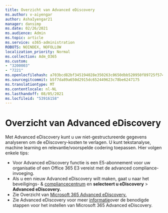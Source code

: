 ```yaml
---
title: Overzicht van Advanced eDiscovery
ms.author: v-aiyengar
author: AshaIyengar21
manager: dansimp
ms.date: 02/26/2021
ms.audience: Admin
ms.topic: article
ms.service: o365-administration
ROBOTS: NOINDEX, NOFOLLOW
localization_priority: Normal
ms.collection: Adm_O365
ms.custom:
- "3200003"
- "7221"
ms.openlocfilehash: a703bcd82bf345194028e350263c0650dbb520950f89725f57442c9c8c22035c
ms.sourcegitcommit: b5f7da89a650d2915dc652449623c78be6247175
ms.translationtype: MT
ms.contentlocale: nl-NL
ms.lasthandoff: 08/05/2021
ms.locfileid: "53916158"
---
```

# <a name="overview-of-advanced-ediscovery"></a>Overzicht van Advanced eDiscovery

Met Advanced eDiscovery kunt u uw niet-gestructureerde gegevens analyseren om de eDiscovery-kosten te verlagen. U kunt tekstanalyse, machine learning en relevantie/voorspelde codering toepassen. Hier volgen enkele tips:

- Voor Advanced eDiscovery functie is een E5-abonnement voor uw organisatie of een Office 365 E3 vereist met de advanced compliance-invoeging.
- Als u een nieuw Advanced eDiscovery wilt maken, gaat u naar het beveiligings- & [compliancecentrum](https://go.microsoft.com/fwlink/p/?linkid=2077143) en **selecteert u eDiscovery**  >  **Advanced eDiscovery.**
- Zie Overzicht van [Microsoft 365 Advanced eDiscovery.](https://go.microsoft.com/fwlink/?linkid=2101588)
- Zie Advanced eDiscovery voor meer [informatie](https://go.microsoft.com/fwlink/?linkid=2122672)over de benodigde stappen voor het instellen van Microsoft 365 Advanced eDiscovery.